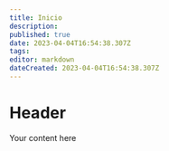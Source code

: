 ```yaml
---
title: Inicio
description: 
published: true
date: 2023-04-04T16:54:38.307Z
tags: 
editor: markdown
dateCreated: 2023-04-04T16:54:38.307Z
---
```


# Header
Your content here